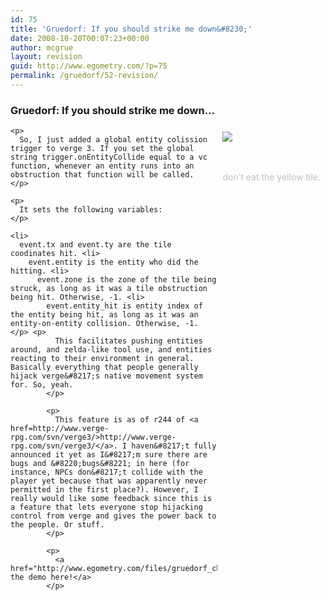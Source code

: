 ```yaml
---
id: 75
title: 'Gruedorf: If you should strike me down&#8230;'
date: 2008-10-20T00:07:23+00:00
author: mcgrue
layout: revision
guid: http://www.egometry.com/?p=75
permalink: /gruedorf/52-revision/
---
```

### Gruedorf: If you should strike me down&#8230;

<div style="float: right; padding: 4px; margin: 4px;">
  <img src="http://www.egometry.com/files/gruedorf_challenge/044/gruedorf-2008-09-04_dont_make_me_hit_you.png" /></p> 
  
  <div align="center">
    <span style="color: silver; font-size: -1;"><br /> <br />don&#8217;t eat the yellow tile.</div> </div> 
    
    <p>
      So, I just added a global entity colission trigger to verge 3. If you set the global string trigger.onEntityCollide equal to a vc function, whenever an entity runs into an obstruction that function will be called.
    </p>
    
    <p>
      It sets the following variables:
    </p>
    
    <li>
      event.tx and event.ty are the tile coodinates hit. <li>
        event.entity is the entity who did the hitting. <li>
          event.zone is the zone of the tile being struck, as long as it was a tile obstruction being hit. Otherwise, -1. <li>
            event.entity_hit is entity index of the entity being hit, as long as it was an entity-on-entity collision. Otherwise, -1. </p> <p>
              This facilitates pushing entities around, and zelda-like tool use, and entities reacting to their environment in general. Basically everything that people generally hijack verge&#8217;s native movement system for. So, yeah.
            </p>
            
            <p>
              This feature is as of r244 of <a href=http://www.verge-rpg.com/svn/verge3/>http://www.verge-rpg.com/svn/verge3/</a>. I haven&#8217;t fully announced it yet as I&#8217;m sure there are bugs and &#8220;bugs&#8221; in here (for instance, NPCs don&#8217;t collide with the player yet because that was apparently never permitted in the first place?). However, I really would like some feedback since this is a feature that lets everyone stop hijacking control from verge and gives the power back to the people. Or stuff.
            </p>
            
            <p>
              <a href="http://www.egometry.com/files/gruedorf_challenge/044/crash_handler_demo.rar">Download the demo here!</a>
            </p>